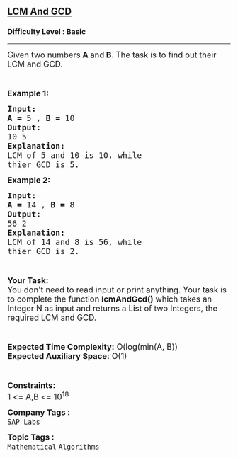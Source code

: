 <h2><a href="https://practice.geeksforgeeks.org/problems/lcm-and-gcd4516/1?page=1&status[]=unsolved&category[]=Mathematical&sortBy=submissions">LCM And GCD</a></h2><h3>Difficulty Level : Basic</h3><hr><div class="problems_problem_content__Xm_eO"><p><span style="font-size:18px">Given two numbers<strong> A </strong>and<strong> B. </strong>The task is to find out their LCM and GCD.</span></p>

<p>&nbsp;</p>

<p><span style="font-size:18px"><strong>Example 1:</strong></span></p>

<pre><span style="font-size:18px"><strong>Input:</strong>
<strong>A = </strong>5 , <strong>B = </strong>10</span>
<span style="font-size:18px"><strong>Output:</strong></span>
<span style="font-size:18px">10 5</span>
<span style="font-size:18px"><strong>Explanation:</strong></span>
<span style="font-size:18px">LCM of 5 and 10 is 10, while
thier GCD is 5.</span></pre>

<p><span style="font-size:18px"><strong>Example 2:</strong></span></p>

<pre><span style="font-size:18px"><strong>Input:</strong>
<strong>A = </strong>14 , <strong>B = </strong>8</span>
<span style="font-size:18px"><strong>Output:</strong></span>
<span style="font-size:18px">56 2</span>
<span style="font-size:18px"><strong>Explanation:</strong></span>
<span style="font-size:18px">LCM of 14 and 8 is 56, while
thier GCD is 2.</span></pre>

<p>&nbsp;</p>

<p><span style="font-size:18px"><strong>Your Task:</strong><br>
You don't need to read input or print anything. Your task is to complete the function <strong>lcmAndGcd()</strong> which takes an Integer N as input and returns a List of two Integers, the required LCM and GCD.</span></p>

<p>&nbsp;</p>

<p><span style="font-size:18px"><strong>Expected Time Complexity:</strong> O(log(min(A, B))</span><br>
<span style="font-size:18px"><strong>Expected Auxiliary Space:</strong> O(1)</span></p>

<p>&nbsp;</p>

<p><span style="font-size:18px"><strong>Constraints:</strong></span><br>
<span style="font-size:18px">1 &lt;= A,B &lt;= 10<sup>18</sup></span></p>
</div><p><span style=font-size:18px><strong>Company Tags : </strong><br><code>SAP Labs</code>&nbsp;<br><p><span style=font-size:18px><strong>Topic Tags : </strong><br><code>Mathematical</code>&nbsp;<code>Algorithms</code>&nbsp;
